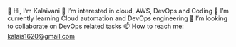 👋 Hi, I’m Kalaivani
👀 I’m interested in cloud, AWS, DevOps and Coding
🌱 I’m currently learning Cloud automation and DevOps engineering
💞️ I’m looking to collaborate on DevOps related tasks
📫 How to reach me: kalais1620@gmail.com
